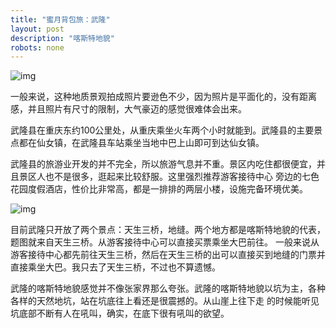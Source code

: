 ```yaml
---
title: "蜜月背包旅：武隆"
layout: post
description: "喀斯特地貌"
robots: none
---
```


![img](http://i1.tietuku.com/678e2c4261fa203d.jpg)

一般来说，这种地质景观拍成照片要逊色不少，因为照片是平面化的，没有距离感，并且照片有尺寸的限制，大气豪迈的感觉很难体会出来。

武隆县在重庆东约100公里处，从重庆乘坐火车两个小时就能到。武隆县的主要景点都在仙女镇，在武隆县车站乘坐当地中巴上山即可到达仙女镇。

武隆县的旅游业开发的并不完全，所以旅游气息并不重。景区内吃住都很便宜，并且景区人也不是很多，逛起来比较舒服。这里强烈推荐游客接待中心
旁边的七色花园度假酒店，性价比非常高，都是一排排的两层小楼，设施完备环境优美。

![img](http://i1.tietuku.com/f07fd7c360074365.jpg)

目前武隆只开放了两个景点：天生三桥，地缝。两个地方都是喀斯特地貌的代表，题图就来自天生三桥。从游客接待中心可以直接买票乘坐大巴前往。
一般来说从游客接待中心都先前往天生三桥，然后在天生三桥的出可以直接买到地缝的门票并直接乘坐大巴。我只去了天生三桥，不过也不算遗憾。

武隆的喀斯特地貌感觉并不像张家界那么夸张。武隆的喀斯特地貌以坑为主，各种各样的天然地坑，站在坑底往上看还是很震撼的。从山崖上往下走
的时候能听见坑底部不断有人在吼叫，确实，在底下很有吼叫的欲望。
